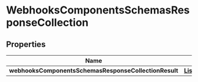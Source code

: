 # WebhooksComponentsSchemasResponseCollection

## Properties
Name | Type | Description | Notes
------------ | ------------- | ------------- | -------------
**webhooksComponentsSchemasResponseCollectionResult** | [**List&lt;Webhooks&gt;**](Webhooks.md) |  |  [optional]
